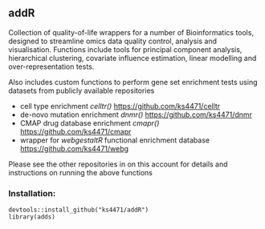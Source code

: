 ## addR
Collection of quality-of-life wrappers for a number of Bioinformatics tools, designed to streamline omics data quality control, analysis and visualisation. Functions include tools for principal component analysis, hierarchical clustering, covariate influence estimation, linear modelling and over-representation tests.

Also includes custom functions to perform gene set enrichment tests using datasets from publicly available repositories
- cell type enrichment *celltr()* https://github.com/ks4471/celltr
- de-novo mutation enrichment *dnmr()* https://github.com/ks4471/dnmr
- CMAP drug database enrichment *cmapr()* https://github.com/ks4471/cmapr
- wrapper for *webgestaltR* functional enrichment database https://github.com/ks4471/webg

Please see the other repositories in on this account for details and instructions on running the above functions


### Installation:
```
devtools::install_github("ks4471/addR")
library(adds)
```


